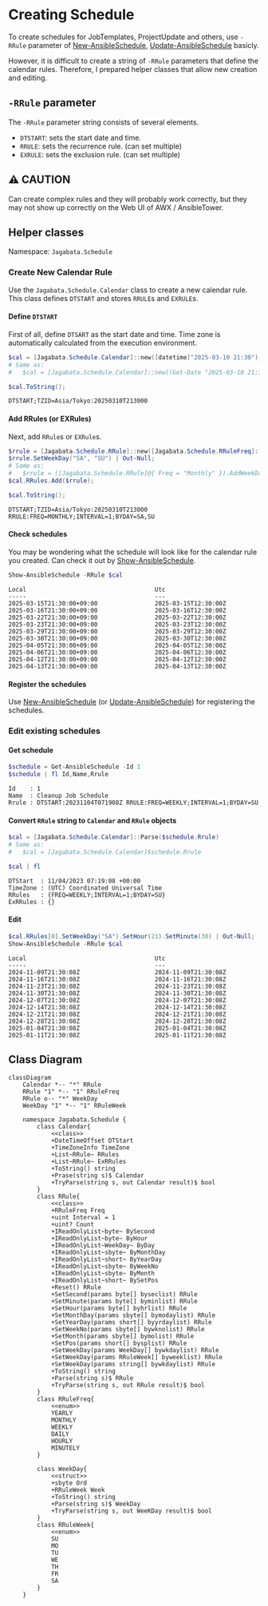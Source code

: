 # Creating Schedule

To create schedules for JobTemplates, ProjectUpdate and others,
use `-RRule` parameter of [New-AnsibleSchedule], [Update-AnsibleSchedule] basicly.

However, it is difficult to create a string of `-RRule` parameters that define the calendar rules.
Therefore, I prepared helper classes that allow new creation and editing.

## `-RRule` parameter

The `-RRule` parameter string consists of several elements.

- `DTSTART`: sets the start date and time.
- `RRULE`: sets the recurrence rule. (can set multiple)
- `EXRULE`: sets the exclusion rule. (can set multiple)

## ⚠️ CAUTION

Can create complex rules and they will probably work correctly, but they may not show up correctly on the Web UI of AWX / AnsibleTower.

## Helper classes

Namespace: `Jagabata.Schedule`

### Create New Calendar Rule

Use the `Jagabata.Schedule.Calendar` class to create a new calendar rule.
This class defines `DTSTART` and stores `RRULE`s and `EXRULE`s.

#### Define `DTSTART`

First of all, define `DTSART` as the start date and time.
Time zone is automatically calculated from the execution environment.

```powershell
$cal = [Jagabata.Schedule.Calendar]::new([datetime]"2025-03-10 21:30");
# Same as:
#   $cal = [Jagabata.Schedule.Calendar]::new((Get-Date "2025-03-10 21:30"))

$cal.ToString();
```

```Output
DTSTART;TZID=Asia/Tokyo:20250310T213000
```

#### Add RRules (or EXRules)

Next, add `RRule`s or `EXRule`s.

```powershell
$rrule = [Jagabata.Schedule.RRule]::new([Jagabata.Schedule.RRuleFreq]::Monthly);
$rrule.SetWeekDay("SA", "SU") | Out-Null;
# Same as:
#   $rrule = ([Jagabata.Schedule.RRule]@{ Freq = "Monthly" }).AddWeekDay("SA", "SU")
$cal.RRules.Add($rrule);

$cal.ToString();
```

```Output
DTSTART;TZID=Asia/Tokyo:20250310T213000 RRULE:FREQ=MONTHLY;INTERVAL=1;BYDAY=SA,SU
```

#### Check schedules

You may be wondering what the schedule will look like for the calendar rule you created.
Can check it out by [Show-AnsibleSchedule].

```powershell
Show-AnsibleSchedule -RRule $cal 
```

```Output
Local                                    Utc
-----                                    ---
2025-03-15T21:30:00+09:00                2025-03-15T12:30:00Z
2025-03-16T21:30:00+09:00                2025-03-16T12:30:00Z
2025-03-22T21:30:00+09:00                2025-03-22T12:30:00Z
2025-03-23T21:30:00+09:00                2025-03-23T12:30:00Z
2025-03-29T21:30:00+09:00                2025-03-29T12:30:00Z
2025-03-30T21:30:00+09:00                2025-03-30T12:30:00Z
2025-04-05T21:30:00+09:00                2025-04-05T12:30:00Z
2025-04-06T21:30:00+09:00                2025-04-06T12:30:00Z
2025-04-12T21:30:00+09:00                2025-04-12T12:30:00Z
2025-04-13T21:30:00+09:00                2025-04-13T12:30:00Z
```

#### Register the schedules

Use [New-AnsibleSchedule] (or [Update-AnsibleSchedule]) for registering the schedules.

### Edit existing schedules

#### Get schedule

```powershell
$schedule = Get-AnsibleSchedule -Id 1
$schedule | fl Id,Name,Rrule
```

```Output
Id    : 1
Name  : Cleanup Job Schedule
Rrule : DTSTART:20231104T071908Z RRULE:FREQ=WEEKLY;INTERVAL=1;BYDAY=SU
```

#### Convert `RRule` string to `Calendar` and `RRule` objects

```powershell
$cal = [Jagabata.Schedule.Calendar]::Parse($schedule.Rrule)
# Same as:
#   $cal = [Jagabata.Schedule.Calendar]$schedule.Rrule

$cal | fl
```

```Output
DTStart  : 11/04/2023 07:19:08 +00:00
TimeZone : (UTC) Coordinated Universal Time
RRules   : {FREQ=WEEKLY;INTERVAL=1;BYDAY=SU}
ExRRules : {}
```

#### Edit

```powershell
$cal.RRules[0].SetWeekDay("SA").SetHour(21).SetMinute(30) | Out-Null;
Show-AnsibleSchedule -RRule $cal
```

```Output
Local                                    Utc
-----                                    ---
2024-11-09T21:30:08Z                     2024-11-09T21:30:08Z
2024-11-16T21:30:08Z                     2024-11-16T21:30:08Z
2024-11-23T21:30:08Z                     2024-11-23T21:30:08Z
2024-11-30T21:30:08Z                     2024-11-30T21:30:08Z
2024-12-07T21:30:08Z                     2024-12-07T21:30:08Z
2024-12-14T21:30:08Z                     2024-12-14T21:30:08Z
2024-12-21T21:30:08Z                     2024-12-21T21:30:08Z
2024-12-28T21:30:08Z                     2024-12-28T21:30:08Z
2025-01-04T21:30:08Z                     2025-01-04T21:30:08Z
2025-01-11T21:30:08Z                     2025-01-11T21:30:08Z
```

## Class Diagram

```mermaid
classDiagram
    Calendar *-- "*" RRule
    RRule "1" *-- "1" RRuleFreq
    RRule o-- "*" WeekDay
    WeekDay "1" *-- "1" RRuleWeek

    namespace Jagabata.Schedule {
        class Calendar{
            <<class>>
            +DateTimeOffset DTStart
            +TimeZoneInfo TimeZone
            +List~RRule~ RRules
            +List~RRule~ ExRRules
            +ToString() string
            +Prase(string s)$ Calendar
            +TryParse(string s, out Calendar result)$ bool
        }
        class RRule{
            <<class>>
            +RRuleFreq Freq
            +uint Interval = 1
            +uint? Count
            +IReadOnlyList~byte~ BySecond
            +IReadOnlyList~byte~ ByHour
            +IReadOnlyList~WeekDay~ ByDay
            +IReadOnlyList~sbyte~ ByMonthDay
            +IReadOnlyList~short~ ByYearDay
            +IReadOnlyList~sbyte~ ByWeekNo
            +IReadOnlyList~sbyte~ ByMonth
            +IReadOnlyList~short~ BySetPos
            +Reset() RRule
            +SetSecond(params byte[] byseclist) RRule
            +SetMinute(params byte[] byminlist) RRule
            +SetHour(params byte[] byhrlist) RRule
            +SetMonthDay(params sbyte[] bymodaylist) RRule
            +SetYearDay(params short[] byyrdaylist) RRule
            +SetWeekNo(params sbyte[] bywknolist) RRule
            +SetMonth(params sbyte[] bymolist) RRule
            +SetPos(params short[] bysplist) RRule
            +SetWeekDay(params WeekDay[] bywkdaylist) RRule
            +SetWeekDay(params RRuleWeek[] byweeklist) RRule
            +SetWeekDay(params string[] bywkdaylist) RRule
            +ToString() string
            +Parse(string s)$ RRule
            +TryParse(string s, out RRule result)$ bool
        }
        class RRuleFreq{
            <<enum>>
            YEARLY
            MONTHLY
            WEEKLY
            DAILY
            HOURLY
            MINUTELY
        }

        class WeekDay{
            <<struct>>
            +sbyte Ord
            +RRuleWeek Week
            +ToString() string
            +Parse(string s)$ WeekDay
            +TryParse(string s, out WeeKDay result)$ bool
        }
        class RRuleWeek{
            <<enum>>
            SU
            MO
            TU
            WE
            TH
            FR
            SA
        }
    }
```

[New-AnsibleSchedule]: cmdlets/New-AnsibleSchedule.md
[Update-AnsibleSchedule]: cmdlets/Update-AnsibleSchedule.md
[Show-AnsibleSchedule]: cmdlets/Show-AnsibleSchedule.md
